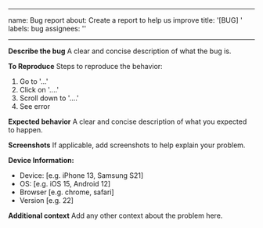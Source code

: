 
---
name: Bug report
about: Create a report to help us improve
title: '[BUG] '
labels: bug
assignees: ''

---

**Describe the bug**
A clear and concise description of what the bug is.

**To Reproduce**
Steps to reproduce the behavior:
1. Go to '...'
2. Click on '....'
3. Scroll down to '....'
4. See error

**Expected behavior**
A clear and concise description of what you expected to happen.

**Screenshots**
If applicable, add screenshots to help explain your problem.

**Device Information:**
 - Device: [e.g. iPhone 13, Samsung S21]
 - OS: [e.g. iOS 15, Android 12]
 - Browser [e.g. chrome, safari]
 - Version [e.g. 22]

**Additional context**
Add any other context about the problem here.
